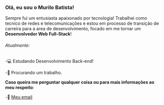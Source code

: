 

### Olá, eu sou o Murilo Batista!


Sempre fui um entusiasta apaixonado por tecnologia! Trabalhei como tecnico de redes e telecomunicações e estou em processo de transição de carreira
para a area de desenvolvimento, focado em me tornar um **Desenvolvedor Web Full-Stack**!




###### Atualmente:

-💻 Estudando  Desenvolvimento Back-end!

-💸 Procurando um trabalho.




**Caso queira me perguntar qualquer coisa ou para mais informações ao meu respeito**:

-💬 [Meu email](mailto:mub4si@gmail.com)


